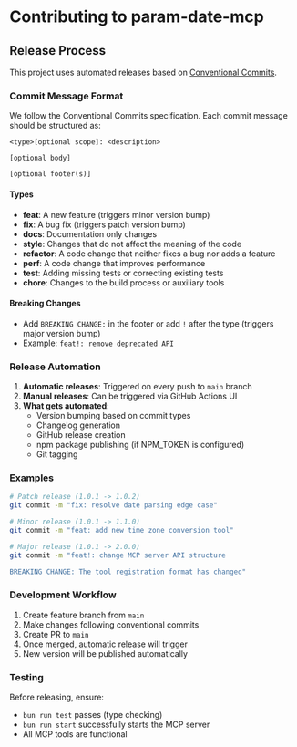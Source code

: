 # Contributing to param-date-mcp

## Release Process

This project uses automated releases based on [Conventional Commits](https://www.conventionalcommits.org/).

### Commit Message Format

We follow the Conventional Commits specification. Each commit message should be structured as:

```
<type>[optional scope]: <description>

[optional body]

[optional footer(s)]
```

#### Types

- **feat**: A new feature (triggers minor version bump)
- **fix**: A bug fix (triggers patch version bump)
- **docs**: Documentation only changes
- **style**: Changes that do not affect the meaning of the code
- **refactor**: A code change that neither fixes a bug nor adds a feature
- **perf**: A code change that improves performance
- **test**: Adding missing tests or correcting existing tests
- **chore**: Changes to the build process or auxiliary tools

#### Breaking Changes

- Add `BREAKING CHANGE:` in the footer or add `!` after the type (triggers major version bump)
- Example: `feat!: remove deprecated API`

### Release Automation

1. **Automatic releases**: Triggered on every push to `main` branch
2. **Manual releases**: Can be triggered via GitHub Actions UI
3. **What gets automated**:
   - Version bumping based on commit types
   - Changelog generation
   - GitHub release creation
   - npm package publishing (if NPM_TOKEN is configured)
   - Git tagging

### Examples

```bash
# Patch release (1.0.1 -> 1.0.2)
git commit -m "fix: resolve date parsing edge case"

# Minor release (1.0.1 -> 1.1.0)
git commit -m "feat: add new time zone conversion tool"

# Major release (1.0.1 -> 2.0.0)
git commit -m "feat!: change MCP server API structure

BREAKING CHANGE: The tool registration format has changed"
```

### Development Workflow

1. Create feature branch from `main`
2. Make changes following conventional commits
3. Create PR to `main`
4. Once merged, automatic release will trigger
5. New version will be published automatically

### Testing

Before releasing, ensure:

- `bun run test` passes (type checking)
- `bun run start` successfully starts the MCP server
- All MCP tools are functional
